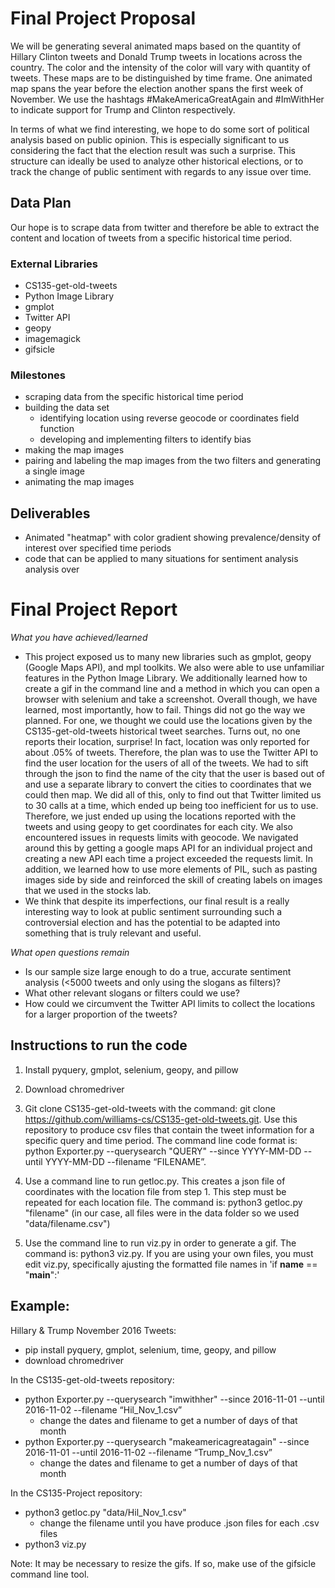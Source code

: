 # Final Project Proposal
We will be generating several animated maps based on the quantity of Hillary Clinton tweets and Donald Trump tweets in locations across the country. The color and the intensity of the color will vary with quantity of tweets. These maps are to be distinguished by time frame. One animated map spans the year before the election another spans the first week of November. We use the hashtags #MakeAmericaGreatAgain and #ImWithHer to indicate support for Trump and Clinton respectively.

In terms of what we find interesting, we hope to do some sort of political analysis based on public opinion. This is especially significant to us considering the fact that the election result was such a surprise. This structure can ideally be used to analyze other historical elections, or to track the change of public sentiment with regards to any issue over time.

## Data Plan
Our hope is to scrape data from twitter and therefore be able to extract the content and location of tweets from a specific historical time period.


### External Libraries
- CS135-get-old-tweets
- Python Image Library
- gmplot
- Twitter API
- geopy
- imagemagick
- gifsicle

### Milestones
- scraping data from the specific historical time period
- building the data set
  - identifying location using reverse geocode or coordinates field function
  - developing and implementing filters to identify bias
- making the map images
- pairing and labeling the map images from the two filters and generating a single image
- animating the map images


## Deliverables
- Animated "heatmap" with color gradient showing prevalence/density of interest over specified time periods
- code that can be applied to many situations for sentiment analysis analysis over


# Final Project Report
*What you have achieved/learned*
- This project exposed us to many new libraries such as gmplot, geopy (Google Maps API), and mpl toolkits. We also were able to use unfamiliar features in the Python Image Library. We additionally learned how to create a gif in the command line and a method in which you can open a browser with selenium and take a screenshot. Overall though, we have learned, most importantly, how to fail. Things did not go the way we planned. For one, we thought we could use the locations given by the CS135-get-old-tweets historical tweet searches. Turns out, no one reports their location, surprise! In fact, location was only reported for about .05% of tweets. Therefore, the plan was to use the Twitter API to find the user location for the users of all of the tweets. We had to sift through the json to find the name of the city that the user is based out of and use a separate library to convert the cities to coordinates that we could then map. We did all of this, only to find out that Twitter limited us to 30 calls at a time, which ended up being too inefficient for us to use. Therefore, we just ended up using the locations reported with the tweets and using geopy to get coordinates for each city. We also encountered issues in requests limits with geocode. We navigated around this by getting a google maps API for an individual project and creating a new API each time a project exceeded the requests limit. In addition, we learned how to use more elements of PIL, such as pasting images side by side and reinforced the skill of creating labels on images that we used in the stocks lab.
- We think that despite its imperfections, our final result is a really interesting way to look at public sentiment surrounding such a controversial election and has the potential to be adapted into something that is truly relevant and useful.

*What open questions remain*
- Is our sample size large enough to do a true, accurate sentiment analysis (<5000 tweets and only using the slogans as filters)?
- What other relevant slogans or filters could we use?
- How could we circumvent the Twitter API limits to collect the locations for a larger proportion of the tweets?


## Instructions to run the code
1. Install pyquery, gmplot, selenium, geopy, and pillow

2. Download chromedriver

3. Git clone CS135-get-old-tweets with the command: git clone https://github.com/williams-cs/CS135-get-old-tweets.git. Use this repository to produce csv files that contain the tweet information for a specific query and time period. The command line code format is: python Exporter.py --querysearch "QUERY" --since YYYY-MM-DD --until YYYY-MM-DD --filename “FILENAME”.

4. Use a command line to run getloc.py. This creates a json file of coordinates with the location file from step 1. This step must be repeated for each location file. The command is: python3 getloc.py "filename"
(in our case, all files were in the data folder so we used "data/filename.csv")

3. Use the command line to run viz.py in order to generate a gif. The command is: python3 viz.py. If you are using your own files, you must edit viz.py, specifically ajusting the formatted file names in 'if __name__ == "__main__":'

## Example:

Hillary & Trump November 2016 Tweets:

- pip install pyquery, gmplot, selenium, time, geopy, and pillow
- download chromedriver

In the CS135-get-old-tweets repository:
- python Exporter.py --querysearch "imwithher" --since 2016-11-01 --until 2016-11-02 --filename “Hil_Nov_1.csv”
  - change the dates and filename to get a number of days of that month
- python Exporter.py --querysearch "makeamericagreatagain" --since 2016-11-01 --until 2016-11-02 --filename “Trump_Nov_1.csv”
  - change the dates and filename to get a number of days of that month

In the CS135-Project repository:
- python3 getloc.py "data/Hil_Nov_1.csv"
  - change the filename until you have produce .json files for each .csv files
- python3 viz.py

Note: It may be necessary to resize the gifs. If so, make use of the gifsicle command line tool.
